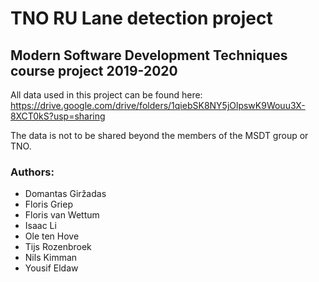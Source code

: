 # TNO RU Lane detection project
## Modern Software Development Techniques course project 2019-2020
All data used in this project can be found here:
https://drive.google.com/drive/folders/1qiebSK8NY5jOlpswK9Wouu3X-8XCT0kS?usp=sharing

The data is not to be shared beyond the members of the MSDT group or TNO.
### Authors:
- Domantas Giržadas
- Floris Griep
- Floris van Wettum
- Isaac Li
- Ole ten Hove
- Tijs Rozenbroek
- Nils Kimman
- Yousif Eldaw
